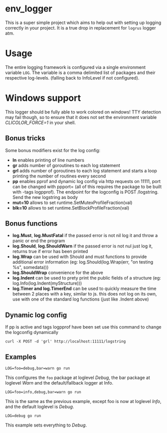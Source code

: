 # env_logger

This is a super simple project which aims to help out with setting up logging correctly in your project. It is a true drop in replacement for `logrus` logger atm.

# Usage

The entire logging framework is configured via a single environment variable `LOG`. The variable is a comma delimited list
of packages and their respective log-levels. (falling back to InfoLevel if not configured).

# Windows support

This logger should be fully able to work colored on windows! TTY detection may fail though, so to ensure that it does not set the environment variable *CLICOLOR_FORCE=1* in your shell.
## Bonus tricks

Some bonus modifiers exist for the log config: 
- **ln** enables printing of line numbers
- **gr** adds number of goroutines to each log statement
- **grl** adds number of goroutines to each log statement and starts a loop printing the number of routines every second
- **pp** enables pprof and dynamic log config via http requests on 11111, port can be changed with ppport=<port> (all of this requires the package to be built with -tags logpprof). The endpoint for the logconfig is POST /logstring. Send the new logstring as body
- **mut=10** allows to set runtime.SetMutexProfileFraction(val)
- **blk=10** allows to set runtime.SetBlockProfileFraction(val)

## Bonus functions

- **log.Must**, **log.MustFatal** if the passed error is not nil log it and throw a panic or end the program
- **log.Should**, **log.ShouldWarn** if the passed error is not nul just log it, returns true if error has been printed
- **log.Wrap** can be used with Should and must functions to provide additional error information (eg: log.Should(log.Wrap(err, "on testing %s", somedata)))
- **log.ShouldWrap** convenience for the above
- **log.Indent** can be used to prety print the public fields of a structure (eg: log.Info(log.Indent(myStructure)))
- **log.Timer and log.TimerEnd** can be used to quickly measure the time between 2 places with a key, similar to js. this does not log on its own, use with one of the standard log functions (just like .Indent above)

## Dynamic log config
If pp is active and tags logpprof have been set use this command to change the logconfig dynamically

`curl -X POST -d 'grl' http://localhost:11111/logstring`

## Examples

``` shell
LOG=foo=debug,bar=warn go run
```

This configures the `foo` package at loglevel _Debug_, the bar package at loglevel _Warn_ and the default/fallback logger at Info.

``` shell
LOG=foo=info,debug,bar=warn go run
```

This is the same as the previous example, except foo is now at loglevel _Info_, and the default loglevel is _Debug_.

``` shell
LOG=debug go run
```

This example sets everything to _Debug_.
